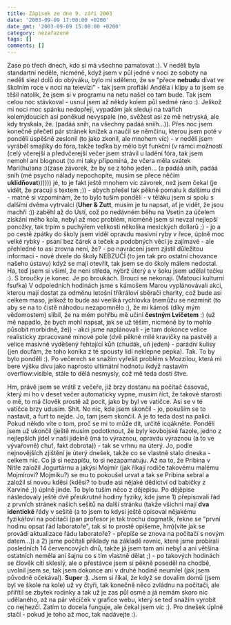 ```yaml
---
title: Zápisek ze dne 9. září 2003
date: '2003-09-09 17:00:00 +0200'
date_gmt: '2003-09-09 15:00:00 +0200'
category: nezařazené
tags: []
comments: []
---
```

<p>Zase po třech dnech, kdo si má všechno pamatovat :). V neděli byla standartní neděle, nicméně,  když jsem v půl jedné v noci ze soboty na neděli slezl dolů do obýváku, bylo mi sděleno, že se "přece <span style="font-weight:bold">nebudu</span>  dívat ve školním roce v noci na televizi" - tak jsem proflákl Anděla i klipy a to jsem se těšil natolik,  že jsem si v programu na netu našel co tam bude. Tak jsem celou noc stávkoval - usnul jsem až někdy  kolem půl sedmé ráno :). Jelikož mi noci moc spánku nedopřejí, vypadám jak sleduji na tvářích kolemjdoucích  asi poněkud nevyspale (no, svěžest asi ze mě netryská, ale kdy tryskala, že. (padáá sníh, na všechny padáá snííh...)).  Přes noc jsem konečně přečetl pár stránek knížek a naučil se němčinu, kterou jsem poté v pondělí úspěšně zeslonil  (to jako zkonil, ale mnohem víc) - v neděli jsem vyráběl smajlíky do fóra, takže teďka by mělo být funkční (v rámci  možností (celý včerejší a předvčerejší večer jsem strávil u ladění fóra, tak jsem nemohl ani blognout (to  mi taky připomíná, že včera měla svátek Mari(hu)ana :)(zase závorek, že by se z toho jeden... (a padáá sníh,  padáá sníh (mé psycho nálady nepochopíte, musím se přece něčím <span style="font-weight:bold">uklidňovat</span>)))))) jé, to je fakt ještě  mnohem víc závorek, než jsem čekal (je vidět, že pracuji s textem ;)) - abych přešel tak pěkně pomalu k dalšímu  dni - matně si vzpomínám, že to bylo tuším pondělí - v těláku jsem si spolu s dalšími dvěma vytrvalci (<span style="font-weight:bold">Uher &  Zutt</span>, musím je tu napsat, ať je vidět, že jsou machři :)) zaběhl až do Ústí, což po nedávném běhu na Vsetín za účelem  získání mého kola, nebyl až moc problém, nicméně jsem si nevzal nejlepší ponožky, tak trpím s puchýřem velikosti  několika mexických dollarů ;) - jo a po cestě zpátky do školy jsem viděl opravdu masivní ryby v řece, úplně moc velké  rybky - psaní bez čárek a teček a podobných věcí je zajímavé - ale přehledné to asi zrovna není, že? -  po navrácení jsem zjistil důležitou informaci - nové dveře do školy NEBZUČÍ (to jen tak pro ostatní chovance našeho  ústavu) když se mají otevřít, tak jsem se do školy málem nedostal. Ha, teď jsem si všiml, že není středa, nýbrž úterý  a v šoku jsem udělal tečku :). S broučky je konec. Je po broukách. Brouci se nekonají. (Matoucí kulturní fsufka)  V odpoledních hodinách jsme s kámošem Marou vyplánovávali akci, kterou mají dostat za odměnu letošní tříkráloví  sběrači charity, což bude asi celkem maso, jelikož to bude asi veeliká rychlovka (nemůžu se nezmínit (to aby se na to  čistě náhodou nezapomnělo :), že mi kámoš (díky mým vědomostem) slíbil, že na mém pohřbu mě učiní <span style="font-weight:bold">čestným Lvíčetem</span> :)  (už mě napadlo, že bych mohl napsat, jak se už těším, nicméně by to mohlo působit morbidně, že)) - akci jsme naplánovali  - je tam dokonce velice realisticky zpracované minové pole (dvě pěkné milé kravičky na pastvě) a velice masivně  vyděšený řehtající kůň (chudák, uň jeden) - parádní kulisy (jen doufám, že toho koníka z té spousty lidí neklepne  pepka). Tak. To by bylo pondělí :). Po večerech se snažím vyřešit problém s Mozzilou, která mi bere výšku divu  jako naprosto ultimátní hodnotu ikdyž nastavím overflow:visible, stále to dělá nesmysly, což mě teda dosti štve.</p>
<p>Hm, právě jsem se vrátil z večeře, již brzy dostanu na počítač časovač, který mi ho v deset večer automaticky  vypne, musím říct, že takové starosti o mě, to má člověk prostě až pocit, jako by byl ve vatičce. Asi se v té  vatičce brzy udusím. Shit. No nic, kde jsem skončil - jo, pokuším se to nastavit, a furt to nejde. Jo, tam jsem  skončil. A je to teda dost na palici. Pokud někdo víte o tom, proč se mi to může dít, určitě icqákněte. Pondělí  jsem už ukončil (ještě musím podotknout, že byly kovbojské fazole, jedno z nejlepších jídel v naší jídelně (má  to výraznou, opravdu výraznou (a to ve vývařovně) chuť, fakt dobrota)) - tak se vrhnu na úterý. Jo, podle  nejnovějších zjištění je úterý dnešek, takže co se vlastně stalo dneska - celkem nic. Co já si nezapíšu, to  si nezapamatuju. Až na to, že Pribina v Nitře založil Jogurtárnu a jakýsi Mojmír (jak říkají rodiče takovému  malému Mojmírovi? Mojmíku?) se mu to pokoušel urvat a tak se Pribina sebral a založil si novou kděsi  (kděsi? to bude asi nějaké dědictví od babičky z Karviné ;)) úplně  jinde. To bylo tuším něco z dějepisu. Po dějěpise následovaly ještě dvě přeukrutné hodiny fyziky, kde jsme  1) přepisovali řád z prvních stránek našich sešitů na další stránku (takže všichni mají <span style="font-weight:bold">dva identické</span> řády  v sešitě (a to jsem to kdysi ještě opisoval nějakému fyzikářovi na počítači (pan profesor je tak trochu dogmatik,  řekne se "první hodinu opsat řád laboratoře", tak si to prostě opíšeme, hm)(víte jak se provádí aktualizace  řádu laboratoře? - přepíše se znova na počítači s novým datem...)) a 2) jsme počítali příklady na základě  rovnic, které jsme probírali posledních 14 červencových dnů, takže já jsem tam ani nebyl a ani většina ostatních  neměla ani šajnu co s tím vlastně dělat ;) - po takových hodinách se člověk cítí skleslý, ale o přestávce jsem  si pěkně poseděl na chodbě, uvolnil jsem se, tak jsem dokonce ani v druhé hodině neumřel (jak jsem původně  očekával). <span style="font-weight:bold">Super :)</span>. Jsem si říkal, že když se dovalím domů (jsem byl ve škole na kole) už vy čtyři, tak konečně  něco zvládnu na počítači, ale přiřítil se zbytek rodinky a tak už je zas půl osmé a já nemám skoro nic udělaného,  až na pár věciček v grafice webu, který se teď snažím vyrobit co nejhezčí. Zatím to docela funguje, ale čekal jsem  víc :). Pro dnešek úplně stačí - pokud je toho až moc, tak nadávejte :).</p>
